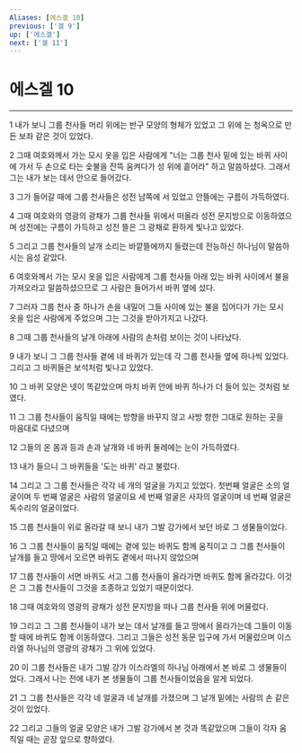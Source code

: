 ```yaml
---
Aliases: [에스겔 10]
previous: ['겔 9']
up: ['에스겔']
next: ['겔 11']
---
```

# 에스겔 10

***


1 내가 보니 그룹 천사들 머리 위에는 반구 모양의 형체가 있었고 그 위에 는 청옥으로 만든 보좌 같은 것이 있었다. 

2 그때 여호와께서 가는 모시 옷을 입은 사람에게 "너는 그룹 천사 밑에 있는 바퀴 사이에 가서 두 손으로 타는 숯불을 잔뜩 움켜다가 성 위에 흩어라" 하고 말씀하셨다. 그래서 그는 내가 보는 데서 안으로 들어갔다. 

3 그가 들어갈 때에 그룹 천사들은 성전 남쪽에 서 있었고 안뜰에는 구름이 가득하였다. 

4 그때 여호와의 영광의 광채가 그룹 천사들 위에서 떠올라 성전 문지방으로 이동하였으며 성전에는 구름이 가득하고 성전 뜰은 그 광채로 환하게 빛나고 있었다. 

5 그리고 그룹 천사들의 날개 소리는 바깥뜰에까지 들렸는데 전능하신 하나님이 말씀하시는 음성 같았다. 

6 여호와께서 가는 모시 옷을 입은 사람에게 그룹 천사들 아래 있는 바퀴 사이에서 불을 가져오라고 말씀하셨으므로 그 사람은 들어가서 바퀴 옆에 섰다. 

7 그러자 그룹 천사 중 하나가 손을 내밀어 그들 사이에 있는 불을 집어다가 가는 모시 옷을 입은 사람에게 주었으며 그는 그것을 받아가지고 나갔다. 

8 그때 그룹 천사들의 날개 아래에 사람의 손처럼 보이는 것이 나타났다. 

9 내가 보니 그 그룹 천사들 곁에 네 바퀴가 있는데 각 그룹 천사들 옆에 하나씩 있었다. 그리고 그 바퀴들은 보석처럼 빛나고 있었다. 

10 그 바퀴 모양은 넷이 똑같았으며 마치 바퀴 안에 바퀴 하나가 더 들어 있는 것처럼 보였다. 

11 그 그룹 천사들이 움직일 때에는 방향을 바꾸지 않고 사방 향한 그대로 원하는 곳을 마음대로 다녔으며 

12 그들의 온 몸과 등과 손과 날개와 네 바퀴 둘레에는 눈이 가득하였다. 

13 내가 들으니 그 바퀴들을 '도는 바퀴' 라고 불렀다. 

14 그리고 그 그룹 천사들은 각각 네 개의 얼굴을 가지고 있었다. 첫번째 얼굴은 소의 얼굴이며 두 번째 얼굴은 사람의 얼굴이요 세 번째 얼굴은 사자의 얼굴이며 네 번째 얼굴은 독수리의 얼굴이었다. 

15 그룹 천사들이 위로 올라갈 때 보니 내가 그발 강가에서 보던 바로 그 생물들이었다. 

16 그 그룹 천사들이 움직일 때에는 곁에 있는 바퀴도 함께 움직이고 그 그룹 천사들이 날개를 들고 땅에서 오르면 바퀴도 곁에서 떠나지 않았으며 

17 그룹 천사들이 서면 바퀴도 서고 그룹 천사들이 올라가면 바퀴도 함께 올라갔다. 이것은 그 그룹 천사들이 그것을 조종하고 있었기 때문이었다. 

18 그때 여호와의 영광의 광채가 성전 문지방을 떠나 그룹 천사들 위에 머물렀다. 

19 그리고 그 그룹 천사들이 내가 보는 데서 날개를 들고 땅에서 올라가는데 그들이 이동할 때에 바퀴도 함께 이동하였다. 그리고 그들은 성전 동문 입구에 가서 머물렀으며 이스라엘 하나님의 영광의 광채가 그 위에 있었다. 

20 이 그룹 천사들은 내가 그발 강가 이스라엘의 하나님 아래에서 본 바로 그 생물들이었다. 그래서 나는 전에 내가 본 생물들이 그룹 천사들이었음을 알게 되었다. 

21 그 그룹 천사들은 각각 네 얼굴과 네 날개를 가졌으며 그 날개 밑에는 사람의 손 같은 것이 있었다. 

22 그리고 그들의 얼굴 모양은 내가 그발 강가에서 본 것과 똑같았으며 그들이 각자 움직일 때는 곧장 앞으로 향하였다.
